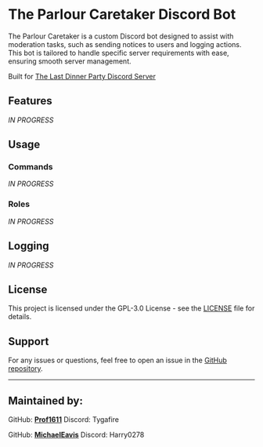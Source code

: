 # The Parlour Caretaker Discord Bot

The Parlour Caretaker is a custom Discord bot designed to assist with moderation tasks, such as sending notices to users and logging actions. This bot is tailored to handle specific server requirements with ease, ensuring smooth server management.

Built for [The Last Dinner Party Discord Server](https://discord.gg/theparlour)

## Features

*IN PROGRESS*
## Usage

### Commands

*IN PROGRESS*

### Roles

*IN PROGRESS*

## Logging

*IN PROGRESS*

## License

This project is licensed under the GPL-3.0 License - see the [LICENSE](LICENSE) file for details.

## Support

For any issues or questions, feel free to open an issue in the [GitHub repository](https://github.com/Prof1611/ParlourCaretaker/issues).

---

## Maintained by:
GitHub: **[Prof1611](https://github.com/Prof1611)**
Discord: Tygafire

GitHub: **[MichaelEavis](https://github.com/MichaelEavis)**
Discord: Harry0278
